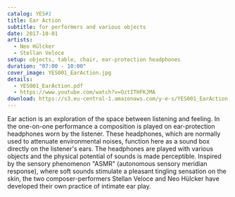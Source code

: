 ```yaml
---
catalog: YES#1
title: Ear Action
subtitle: for performers and various objects
date: 2017-10-01
artists:
  - Neo Hülcker
  - Stellan Veloce
setup: objects, table, chair, ear-protection headphones
duration: "07:00 - 10:00"
cover_image: YES001_EarAction.jpg
details:
  - YES001_EarAction.pdf
  - https://www.youtube.com/watch?v=OztITHFKJMA
download: https://s3.eu-central-1.amazonaws.com/y-e-s/YES001_EarAction.zip
---
```

Ear action is an exploration of the space between listening and feeling. In the one-on-one performance a composition is played on ear-protection headphones worn by the listener. These headphones, which are normally used to attenuate environmental noises, function here as a sound box directly on the listener's ears. The headphones are played with various objects and the physical potential of sounds is made perceptible. Inspired by the sensory phenomenon "ASMR" (autonomous sensory meridian response), where soft sounds stimulate a pleasant tingling sensation on the skin, the two composer-performers Stellan Veloce and Neo Hülcker have developed their own practice of intimate ear play.
